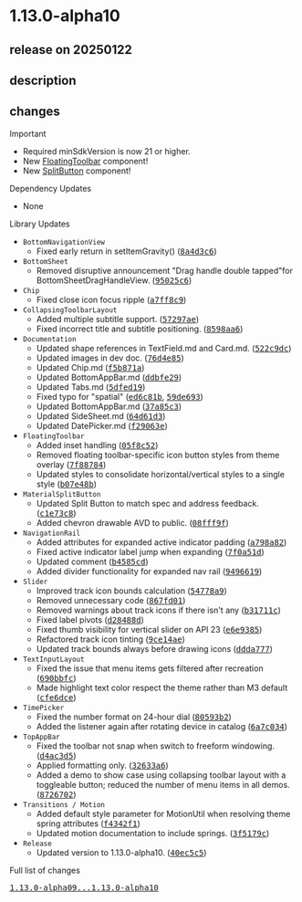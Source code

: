 # 1.13.0-alpha10

## release on 20250122

## description

## changes

Important

* Required minSdkVersion is now 21 or higher.
* New <a href="https://github.com/material-components/material-components-android/blob/master/docs/components/FloatingToolBar.md">FloatingToolbar</a> component!
* New <a href="https://github.com/material-components/material-components-android/blob/master/docs/components/Button.md#split-button">SplitButton</a> component!

Dependency Updates

* None

Library Updates

* <code>BottomNavigationView</code>
  * Fixed early return in setItemGravity() (<a class="commit-link" data-hovercard-type="commit" data-hovercard-url="https://github.com/material-components/material-components-android/commit/8a4d3c695117c46cf1c7235744d81196fb97110f/hovercard" href="https://github.com/material-components/material-components-android/commit/8a4d3c695117c46cf1c7235744d81196fb97110f"><tt>8a4d3c6</tt></a>)
* <code>BottomSheet</code>
  * Removed disruptive announcement "Drag handle double tapped"for BottomSheetDragHandleView. (<a class="commit-link" data-hovercard-type="commit" data-hovercard-url="https://github.com/material-components/material-components-android/commit/95025c6728e49946c55d4b2688f97fa1d321cd02/hovercard" href="https://github.com/material-components/material-components-android/commit/95025c6728e49946c55d4b2688f97fa1d321cd02"><tt>95025c6</tt></a>)
* <code>Chip</code>
  * Fixed close icon focus ripple (<a class="commit-link" data-hovercard-type="commit" data-hovercard-url="https://github.com/material-components/material-components-android/commit/a7ff8c9006b69cbfcc346f74ed8a9ebad6661346/hovercard" href="https://github.com/material-components/material-components-android/commit/a7ff8c9006b69cbfcc346f74ed8a9ebad6661346"><tt>a7ff8c9</tt></a>)
* <code>CollapsingToolbarLayout</code>
  * Added multiple subtitle support. (<a class="commit-link" data-hovercard-type="commit" data-hovercard-url="https://github.com/material-components/material-components-android/commit/57297ae59db5c33644f7f0574383c1564d7e989e/hovercard" href="https://github.com/material-components/material-components-android/commit/57297ae59db5c33644f7f0574383c1564d7e989e"><tt>57297ae</tt></a>)
  * Fixed incorrect title and subtitle positioning. (<a class="commit-link" data-hovercard-type="commit" data-hovercard-url="https://github.com/material-components/material-components-android/commit/8598aa6ae989c01bd6514449d998d31332c41b97/hovercard" href="https://github.com/material-components/material-components-android/commit/8598aa6ae989c01bd6514449d998d31332c41b97"><tt>8598aa6</tt></a>)
* <code>Documentation</code>
  * Updated shape references in TextField.md and Card.md. (<a class="commit-link" data-hovercard-type="commit" data-hovercard-url="https://github.com/material-components/material-components-android/commit/522c9dc2e7d361d3ebe9d974d54a902fbee52900/hovercard" href="https://github.com/material-components/material-components-android/commit/522c9dc2e7d361d3ebe9d974d54a902fbee52900"><tt>522c9dc</tt></a>)
  * Updated images in dev doc. (<a class="commit-link" data-hovercard-type="commit" data-hovercard-url="https://github.com/material-components/material-components-android/commit/76d4e857944d6893422971d5967d64b5acc2970d/hovercard" href="https://github.com/material-components/material-components-android/commit/76d4e857944d6893422971d5967d64b5acc2970d"><tt>76d4e85</tt></a>)
  * Updated Chip.md (<a class="commit-link" data-hovercard-type="commit" data-hovercard-url="https://github.com/material-components/material-components-android/commit/f5b871a8ef13e2a5f2650c54fcd9057b26a5a11e/hovercard" href="https://github.com/material-components/material-components-android/commit/f5b871a8ef13e2a5f2650c54fcd9057b26a5a11e"><tt>f5b871a</tt></a>)
  * Updated BottomAppBar.md (<a class="commit-link" data-hovercard-type="commit" data-hovercard-url="https://github.com/material-components/material-components-android/commit/ddbfe292033dd80278b6c960b7465ea49757db66/hovercard" href="https://github.com/material-components/material-components-android/commit/ddbfe292033dd80278b6c960b7465ea49757db66"><tt>ddbfe29</tt></a>)
  * Updated Tabs.md (<a class="commit-link" data-hovercard-type="commit" data-hovercard-url="https://github.com/material-components/material-components-android/commit/5dfed19035ab87229a606eb367ba28c3e3040f6e/hovercard" href="https://github.com/material-components/material-components-android/commit/5dfed19035ab87229a606eb367ba28c3e3040f6e"><tt>5dfed19</tt></a>)
  * Fixed typo for "spatial" (<a class="commit-link" data-hovercard-type="commit" data-hovercard-url="https://github.com/material-components/material-components-android/commit/ed6c81bd5a5cbdfc0374725ac1b8a37850969bf9/hovercard" href="https://github.com/material-components/material-components-android/commit/ed6c81bd5a5cbdfc0374725ac1b8a37850969bf9"><tt>ed6c81b</tt></a>, <a class="commit-link" data-hovercard-type="commit" data-hovercard-url="https://github.com/material-components/material-components-android/commit/59de6933460ceb25269eb7e82dc48df04660d90e/hovercard" href="https://github.com/material-components/material-components-android/commit/59de6933460ceb25269eb7e82dc48df04660d90e"><tt>59de693</tt></a>)
  * Updated BottomAppBar.md (<a class="commit-link" data-hovercard-type="commit" data-hovercard-url="https://github.com/material-components/material-components-android/commit/37a85c3b293c7ee353e24e065cd726ec8dae8718/hovercard" href="https://github.com/material-components/material-components-android/commit/37a85c3b293c7ee353e24e065cd726ec8dae8718"><tt>37a85c3</tt></a>)
  * Updated SideSheet.md (<a class="commit-link" data-hovercard-type="commit" data-hovercard-url="https://github.com/material-components/material-components-android/commit/64d61d3987e0d00ad405b1d28e512c007acf285a/hovercard" href="https://github.com/material-components/material-components-android/commit/64d61d3987e0d00ad405b1d28e512c007acf285a"><tt>64d61d3</tt></a>)
  * Updated DatePicker.md (<a class="commit-link" data-hovercard-type="commit" data-hovercard-url="https://github.com/material-components/material-components-android/commit/f29063ef7a1205419385810df1c2121954b6745e/hovercard" href="https://github.com/material-components/material-components-android/commit/f29063ef7a1205419385810df1c2121954b6745e"><tt>f29063e</tt></a>)
* <code>FloatingToolbar</code>
  * Added inset handling (<a class="commit-link" data-hovercard-type="commit" data-hovercard-url="https://github.com/material-components/material-components-android/commit/05f8c523424dfaa1e4d501668c7c9ec2e7291eaa/hovercard" href="https://github.com/material-components/material-components-android/commit/05f8c523424dfaa1e4d501668c7c9ec2e7291eaa"><tt>05f8c52</tt></a>)
  * Removed floating toolbar-specific icon button styles from theme overlay (<a class="commit-link" data-hovercard-type="commit" data-hovercard-url="https://github.com/material-components/material-components-android/commit/7f887846b5ab34e00fcfe751583489bb0deaad4f/hovercard" href="https://github.com/material-components/material-components-android/commit/7f887846b5ab34e00fcfe751583489bb0deaad4f"><tt>7f88784</tt></a>)
  * Updated styles to consolidate horizontal/vertical styles to a single style (<a class="commit-link" data-hovercard-type="commit" data-hovercard-url="https://github.com/material-components/material-components-android/commit/b07e48b5769e624a7d41780e22a7534352537ee0/hovercard" href="https://github.com/material-components/material-components-android/commit/b07e48b5769e624a7d41780e22a7534352537ee0"><tt>b07e48b</tt></a>)
* <code>MaterialSplitButton</code>
  * Updated Split Button to match spec and address feedback. (<a class="commit-link" data-hovercard-type="commit" data-hovercard-url="https://github.com/material-components/material-components-android/commit/c1e73c87c1294c5a1286110335edb62de00bc432/hovercard" href="https://github.com/material-components/material-components-android/commit/c1e73c87c1294c5a1286110335edb62de00bc432"><tt>c1e73c8</tt></a>)
  * Added chevron drawable AVD to public. (<a class="commit-link" data-hovercard-type="commit" data-hovercard-url="https://github.com/material-components/material-components-android/commit/08fff9f6f80c24176e26e9e1a7d94565be5d7011/hovercard" href="https://github.com/material-components/material-components-android/commit/08fff9f6f80c24176e26e9e1a7d94565be5d7011"><tt>08fff9f</tt></a>)
* <code>NavigationRail</code>
  * Added attributes for expanded active indicator padding (<a class="commit-link" data-hovercard-type="commit" data-hovercard-url="https://github.com/material-components/material-components-android/commit/a798a82e0bb12b23b4e643c17ec27e6651f3d0e9/hovercard" href="https://github.com/material-components/material-components-android/commit/a798a82e0bb12b23b4e643c17ec27e6651f3d0e9"><tt>a798a82</tt></a>)
  * Fixed active indicator label jump when expanding (<a class="commit-link" data-hovercard-type="commit" data-hovercard-url="https://github.com/material-components/material-components-android/commit/7f0a51dae2148d2a0f1e86f48ce3ddb5313ce757/hovercard" href="https://github.com/material-components/material-components-android/commit/7f0a51dae2148d2a0f1e86f48ce3ddb5313ce757"><tt>7f0a51d</tt></a>)
  * Updated comment (<a class="commit-link" data-hovercard-type="commit" data-hovercard-url="https://github.com/material-components/material-components-android/commit/b4585cdf16a63c2aa172d1b8fdc227ad6dfe0b3c/hovercard" href="https://github.com/material-components/material-components-android/commit/b4585cdf16a63c2aa172d1b8fdc227ad6dfe0b3c"><tt>b4585cd</tt></a>)
  * Added divider functionality for expanded nav rail (<a class="commit-link" data-hovercard-type="commit" data-hovercard-url="https://github.com/material-components/material-components-android/commit/94966194fa54e2ef392e1fa6fa7364ad0e54fdd1/hovercard" href="https://github.com/material-components/material-components-android/commit/94966194fa54e2ef392e1fa6fa7364ad0e54fdd1"><tt>9496619</tt></a>)
* <code>Slider</code>
  * Improved track icon bounds calculation (<a class="commit-link" data-hovercard-type="commit" data-hovercard-url="https://github.com/material-components/material-components-android/commit/54778a9ae40f7f0673cab4cdc6551caeda261fe4/hovercard" href="https://github.com/material-components/material-components-android/commit/54778a9ae40f7f0673cab4cdc6551caeda261fe4"><tt>54778a9</tt></a>)
  * Removed unnecessary code (<a class="commit-link" data-hovercard-type="commit" data-hovercard-url="https://github.com/material-components/material-components-android/commit/867fd010f8c0d012471283a304f55da600676e0b/hovercard" href="https://github.com/material-components/material-components-android/commit/867fd010f8c0d012471283a304f55da600676e0b"><tt>867fd01</tt></a>)
  * Removed warnings about track icons if there isn't any (<a class="commit-link" data-hovercard-type="commit" data-hovercard-url="https://github.com/material-components/material-components-android/commit/b31711cd9e3fc74275bd50caf7df05ad3acece3f/hovercard" href="https://github.com/material-components/material-components-android/commit/b31711cd9e3fc74275bd50caf7df05ad3acece3f"><tt>b31711c</tt></a>)
  * Fixed label pivots (<a class="commit-link" data-hovercard-type="commit" data-hovercard-url="https://github.com/material-components/material-components-android/commit/d28488d77407961dc7ff2f06118f30aab5448efb/hovercard" href="https://github.com/material-components/material-components-android/commit/d28488d77407961dc7ff2f06118f30aab5448efb"><tt>d28488d</tt></a>)
  * Fixed thumb visibility for vertical slider on API 23 (<a class="commit-link" data-hovercard-type="commit" data-hovercard-url="https://github.com/material-components/material-components-android/commit/e6e938505961be85346a02eb18657642468895d2/hovercard" href="https://github.com/material-components/material-components-android/commit/e6e938505961be85346a02eb18657642468895d2"><tt>e6e9385</tt></a>)
  * Refactored track icon tinting (<a class="commit-link" data-hovercard-type="commit" data-hovercard-url="https://github.com/material-components/material-components-android/commit/9ce14ae3fd414c8f19a67db2d8c1bd2dd4bd90b2/hovercard" href="https://github.com/material-components/material-components-android/commit/9ce14ae3fd414c8f19a67db2d8c1bd2dd4bd90b2"><tt>9ce14ae</tt></a>)
  * Updated track bounds always before drawing icons (<a class="commit-link" data-hovercard-type="commit" data-hovercard-url="https://github.com/material-components/material-components-android/commit/ddda777dda853d55f7c4bd52d6f879b07a7c8882/hovercard" href="https://github.com/material-components/material-components-android/commit/ddda777dda853d55f7c4bd52d6f879b07a7c8882"><tt>ddda777</tt></a>)
* <code>TextInputLayout</code>
  * Fixed the issue that menu items gets filtered after recreation (<a class="commit-link" data-hovercard-type="commit" data-hovercard-url="https://github.com/material-components/material-components-android/commit/690bbfc917b5a31f18d6285a684e39e6ef55dd6a/hovercard" href="https://github.com/material-components/material-components-android/commit/690bbfc917b5a31f18d6285a684e39e6ef55dd6a"><tt>690bbfc</tt></a>)
  * Made highlight text color respect the theme rather than M3 default (<a class="commit-link" data-hovercard-type="commit" data-hovercard-url="https://github.com/material-components/material-components-android/commit/cfe6dce4e98b286e865c18eaaab16d74e9eec375/hovercard" href="https://github.com/material-components/material-components-android/commit/cfe6dce4e98b286e865c18eaaab16d74e9eec375"><tt>cfe6dce</tt></a>)
* <code>TimePicker</code>
  * Fixed the number format on 24-hour dial (<a class="commit-link" data-hovercard-type="commit" data-hovercard-url="https://github.com/material-components/material-components-android/commit/80593b2a4e977167c73faf0efe07712bd16a5ad7/hovercard" href="https://github.com/material-components/material-components-android/commit/80593b2a4e977167c73faf0efe07712bd16a5ad7"><tt>80593b2</tt></a>)
  * Added the listener again after rotating device in catalog (<a class="commit-link" data-hovercard-type="commit" data-hovercard-url="https://github.com/material-components/material-components-android/commit/6a7c0344765ba052c3fec51deabaf87e87efde8f/hovercard" href="https://github.com/material-components/material-components-android/commit/6a7c0344765ba052c3fec51deabaf87e87efde8f"><tt>6a7c034</tt></a>)
* <code>TopAppBar</code>
  * Fixed the toolbar not snap when switch to freeform windowing. (<a class="commit-link" data-hovercard-type="commit" data-hovercard-url="https://github.com/material-components/material-components-android/commit/d4ac3d593e6d341c88acea0aa8cf6dda8fa2afed/hovercard" href="https://github.com/material-components/material-components-android/commit/d4ac3d593e6d341c88acea0aa8cf6dda8fa2afed"><tt>d4ac3d5</tt></a>)
  * Applied formatting only. (<a class="commit-link" data-hovercard-type="commit" data-hovercard-url="https://github.com/material-components/material-components-android/commit/32633a6ff41765b635d5bac742fa46cc973a74f6/hovercard" href="https://github.com/material-components/material-components-android/commit/32633a6ff41765b635d5bac742fa46cc973a74f6"><tt>32633a6</tt></a>)
  * Added a demo to show case using collapsing toolbar layout with a toggleable button; reduced the number of menu items in all demos. (<a class="commit-link" data-hovercard-type="commit" data-hovercard-url="https://github.com/material-components/material-components-android/commit/8726702fa29259491f887b8fafed03db02cd1941/hovercard" href="https://github.com/material-components/material-components-android/commit/8726702fa29259491f887b8fafed03db02cd1941"><tt>8726702</tt></a>)
* <code>Transitions / Motion</code>
  * Added default style parameter for MotionUtil when resolving theme spring attributes (<a class="commit-link" data-hovercard-type="commit" data-hovercard-url="https://github.com/material-components/material-components-android/commit/f4342f1eb8aeae9932967529b2df9eea1a7b3f20/hovercard" href="https://github.com/material-components/material-components-android/commit/f4342f1eb8aeae9932967529b2df9eea1a7b3f20"><tt>f4342f1</tt></a>)
  * Updated motion documentation to include springs. (<a class="commit-link" data-hovercard-type="commit" data-hovercard-url="https://github.com/material-components/material-components-android/commit/3f5179c24e9d9c552fa8cdb490cef0784b88edb2/hovercard" href="https://github.com/material-components/material-components-android/commit/3f5179c24e9d9c552fa8cdb490cef0784b88edb2"><tt>3f5179c</tt></a>)
* <code>Release</code>
  * Updated version to 1.13.0-alpha10. (<a class="commit-link" data-hovercard-type="commit" data-hovercard-url="https://github.com/material-components/material-components-android/commit/40ec5c5c3e2a6ec9fd033cae285a997dcc2cf2b8/hovercard" href="https://github.com/material-components/material-components-android/commit/40ec5c5c3e2a6ec9fd033cae285a997dcc2cf2b8"><tt>40ec5c5</tt></a>)

Full list of changes

<a class="commit-link" href="https://github.com/material-components/material-components-android/compare/1.13.0-alpha09...1.13.0-alpha10"><tt>1.13.0-alpha09...1.13.0-alpha10</tt></a>

